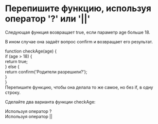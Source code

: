 # Перепишите функцию, используя оператор '?' или '||'                       <br/>

Следующая функция возвращает true, если параметр age больше 18.             <br/>

В ином случае она задаёт вопрос confirm и возвращает его результат.         <br/>

function checkAge(age) {                                                    <br/>
if (age > 18) {                                                             <br/>
return true;                                                                <br/>
} else {                                                                    <br/>
return confirm('Родители разрешили?');                                      <br/>
}                                                                           <br/>
}                                                                           <br/>
Перепишите функцию, чтобы она делала то же самое, но без if, в одну строку. <br/>

Сделайте два варианта функции checkAge:                                     <br/>

Используя оператор ?                                                        <br/>
Используя оператор ||                                                       <br/>